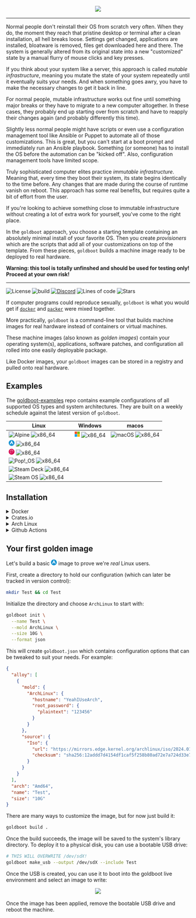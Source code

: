<p align="center">
	<img src="https://raw.githubusercontent.com/goldboot/goldboot/master/.github/images/logo-bg-256.png" />
</p>
<hr>

Normal people don't reinstall their OS from scratch very often. When they do,
the moment they reach that pristine desktop or terminal after a clean
installation, all hell breaks loose. Settings get changed, applications are
installed, bloatware is removed, files get downloaded here and there. The system
is generally altered from its original state into a new "customized" state by a
manual flurry of mouse clicks and key presses.

If you think about your system like a server, this approach is called _mutable
infrastructure_, meaning you mutate the state of your system repeatedly until it
eventually suits your needs. And when something goes awry, you have to make the
necessary changes to get it back in line.

For normal people, mutable infrastructure works out fine until something major
breaks or they have to migrate to a new computer altogether. In these cases,
they probably end up starting over from scratch and have to reapply their
changes again (and probably differently this time).

Slightly less normal people might have scripts or even use a configuration
management tool like Ansible or Puppet to automate all of those customizations.
This is great, but you can't start at a boot prompt and immediately run an
Ansible playbook. Something (or someone) has to install the OS before the
automation can be "kicked off". Also, configuration management tools have
limited scope.

Truly sophisticated computer elites practice _immutable infrastructure_. Meaning
that, every time they boot their system, its state begins identically to the
time before. Any changes that are made during the course of runtime vanish on
reboot. This approach has some real benefits, but requires quite a bit of effort
from the user.

If you're looking to achieve something close to immutable infrastructure without
creating a lot of extra work for yourself, you've come to the right place.

In the `goldboot` approach, you choose a starting template containing an
absolutely minimal install of your favorite OS. Then you create _provisioners_
which are the scripts that add all of your customizations on top of the
template. From these pieces, `goldboot` builds a machine image ready to be
deployed to real hardware.

**Warning: this tool is totally unfinshed and should be used for testing only!
Proceed at your own risk!**
<hr>

![License](https://img.shields.io/github/license/goldboot/goldboot)
![build](https://github.com/goldboot/goldboot/actions/workflows/build.yml/badge.svg)
[![Discord](https://img.shields.io/discord/981695209492606986)](https://discord.gg/Vzr7gT5dsd)
![Lines of code](https://img.shields.io/tokei/lines/github/fossable/goldboot)
![Stars](https://img.shields.io/github/stars/goldboot/goldboot?style=social)

If computer programs could reproduce sexually, `goldboot` is what you would get
if [`docker`](https://www.docker.com) and [`packer`](https://www.packer.io) were
mixed together.

More practically, `goldboot` is a command-line tool that builds machine images for
real hardware instead of containers or virtual machines.

These machine images (also known as _golden images_) contain your operating
system(s), applications, software patches, and configuration all rolled into one
easily deployable package.

Like Docker images, your `goldboot` images can be stored in a registry and pulled
onto real hardware.

## Examples

The [goldboot-examples](https://github.com/fossable/goldboot-examples) repo contains example
configurations of all supported OS types and system architectures. They are built on a weekly
schedule against the latest version of `goldboot`.

| Linux | Windows | macos |
| ----- | ------- | ----- |
| ![Alpine](goldboot/src/foundry/molds/alpine/icon.png)         ![x86_64](https://github.com/fossable/goldboot-examples/workflows/Alpine/badge.svg)    | ![Windows 10](goldboot/src/foundry/molds/windows_10/icon.png) ![x86_64](https://github.com/fossable/goldboot-examples/workflows/Windows10/badge.svg) | ![macOS](goldboot/src/foundry/molds/arch_linux/mac_os.png) ![x86_64](https://github.com/fossable/goldboot-examples/workflows/Macos/badge.svg) |
| ![Arch Linux](goldboot/src/foundry/molds/arch_linux/icon.png) ![x86_64](https://github.com/fossable/goldboot-examples/workflows/ArchLinux/badge.svg) | |
| ![Debian](goldboot/src/foundry/molds/debian/icon.png)         ![x86_64](https://github.com/fossable/goldboot-examples/workflows/Debian/badge.svg)    | |
| ![Pop!_OS](goldboot/src/foundry/molds/pop_os/icon.png)        ![x86_64](https://github.com/fossable/goldboot-examples/workflows/Pop!_OS/badge.svg)   | |
| ![Steam Deck](goldboot/src/foundry/molds/steam_deck/icon.png) ![x86_64](https://github.com/fossable/goldboot-examples/workflows/SteamDeck/badge.svg) | |
| ![Steam OS](goldboot/src/foundry/molds/steam_os/icon.png)     ![x86_64](https://github.com/fossable/goldboot-examples/workflows/SteamOs/badge.svg)   | |

## Installation

<details>
<summary>Docker</summary>

![Docker Pulls](https://img.shields.io/docker/pulls/fossable/goldboot)
![Docker Image Size](https://img.shields.io/docker/image-size/fossable/goldboot)
![Docker Stars](https://img.shields.io/docker/stars/fossable/goldboot)

#### Install from DockerHub

```sh
alias goldboot="docker run --rm -v .:/root fossable/goldboot"
```
</details>

<details>
<summary>Crates.io</summary>

![Crates.io Total Downloads](https://img.shields.io/crates/d/goldboot)

#### Install from crates.io

```sh
cargo install goldboot
```
</details>

<details>
<summary>Arch Linux</summary>

![AUR Votes](https://img.shields.io/aur/votes/goldboot)
![AUR Version](https://img.shields.io/aur/version/goldboot)
![AUR Last Modified](https://img.shields.io/aur/last-modified/goldboot)

#### Install from the AUR

```sh
  cd /tmp
  curl https://aur.archlinux.org/cgit/aur.git/snapshot/goldboot.tar.gz | tar xf -
  makepkg -si
```
</details>

<details>
<summary>Github Actions</summary>

#### Running on Github actions

Building golden images with CI is common practice, so there's also a [Github
action](https://github.com/fossable/goldboot-action) to make it easy:

```yml
steps:
  - name: Checkout
    uses: actions/checkout@v4

  - name: Build goldboot image
    uses: fossable/goldboot-action@main
    with:
      config-path: goldboot.json
      output-path: image.gb

  - name: Save image artifact
    uses: actions/upload-artifact@v3
    with:
      name: my_image.gb
      path: image.gb
```
</details>

## Your first golden image

Let's build a basic ![Arch Linux](goldboot/src/foundry/molds/arch_linux/icon.png)
image to prove we're _real_ Linux users.

First, create a directory to hold our configuration (which can later be tracked
in version control):

```sh
mkdir Test && cd Test
```

Initialize the directory and choose `ArchLinux` to start with:

```sh
goldboot init \
  --name Test \
  --mold ArchLinux \
  --size 10G \
  --format json
```

This will create `goldboot.json` which contains configuration options that can
be tweaked to suit your needs. For example:

```json
{
  "alloy": [
    {
      "mold": {
        "ArchLinux": {
          "hostname": "YeahIUseArch",
          "root_password": {
            "plaintext": "123456"
          }
        }
      },
      "source": {
        "Iso": {
          "url": "https://mirrors.edge.kernel.org/archlinux/iso/2024.01.01/archlinux-2024.01.01-x86_64.iso",
          "checksum": "sha256:12addd7d4154df1caf5f258b80ad72e7a724d33e75e6c2e6adc1475298d47155"
        }
      }
    }
  ],
  "arch": "Amd64",
  "name": "Test",
  "size": "10G"
}
```

There are many ways to customize the image, but for now just build it:

```sh
goldboot build .
```

Once the build succeeds, the image will be saved to the system's library
directory. To deploy it to a physical disk, you can use a bootable USB drive:

```sh
# THIS WILL OVERWRITE /dev/sdX!
goldboot make_usb --output /dev/sdX --include Test
```

Once the USB is created, you can use it to boot into the goldboot live
environment and select an image to write:

<p align="center">
	<img src="https://raw.githubusercontent.com/goldboot/goldboot/master/.github/images/select_image.png" />
</p>

Once the image has been applied, remove the bootable USB drive and reboot the
machine.

